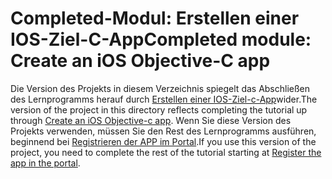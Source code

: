 # <a name="completed-module-create-an-ios-objective-c-app"></a><span data-ttu-id="a1a4f-101">Completed-Modul: Erstellen einer IOS-Ziel-C-App</span><span class="sxs-lookup"><span data-stu-id="a1a4f-101">Completed module: Create an iOS Objective-C app</span></span>

<span data-ttu-id="a1a4f-102">Die Version des Projekts in diesem Verzeichnis spiegelt das Abschließen des Lernprogramms herauf durch [Erstellen einer IOS-Ziel-c-App](https://docs.microsoft.com/graph/tutorials/ios-objectivec?tutorial-step=1)wider.</span><span class="sxs-lookup"><span data-stu-id="a1a4f-102">The version of the project in this directory reflects completing the tutorial up through [Create an iOS Objective-c app](https://docs.microsoft.com/graph/tutorials/ios-objectivec?tutorial-step=1).</span></span> <span data-ttu-id="a1a4f-103">Wenn Sie diese Version des Projekts verwenden, müssen Sie den Rest des Lernprogramms ausführen, beginnend bei [Registrieren der APP im Portal](https://docs.microsoft.com/graph/tutorials/ios-objectivec?tutorial-step=2).</span><span class="sxs-lookup"><span data-stu-id="a1a4f-103">If you use this version of the project, you need to complete the rest of the tutorial starting at [Register the app in the portal](https://docs.microsoft.com/graph/tutorials/ios-objectivec?tutorial-step=2).</span></span>
